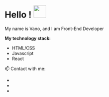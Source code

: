 # Hello ! <img  src="https://c.tenor.com/DY6Pm8lN264AAAAC/adele-hello.gif"  width="40px" />

My name is Vano, and I am Front-End Developer 

**My technology stack:**

* HTML/CSS
* Javascript
* React

📫 Contact with me:

* [gMail]:(vanovasilyan@gmail.com) 
* [linkedIn]:(https://www.linkedin.com/in/vano-vasilyan-4657261b3/) 
* [telegram]:(https://t.me/VanoVasilyan) 

